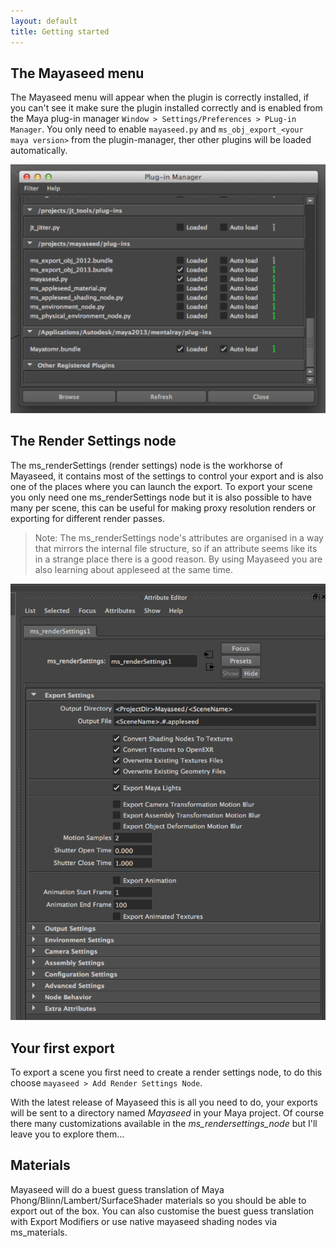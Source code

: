 ```yaml
---
layout: default
title: Getting started
---
```


The Mayaseed menu
-----------------

The Mayaseed menu will appear when the plugin is correctly installed, if you can't see it make sure the plugin installed correctly and is enabled from the Maya plug-in manager `Window > Settings/Preferences > PLug-in Manager`. You only need to enable `mayaseed.py` and `ms_obj_export_<your maya version>` from the plugin-manager, ther other plugins will be loaded automatically.

[![Mayaseed in the plug-in manager](/images/plug-in_manager.png)](/images/plug-in_manager.png)


The Render Settings node
------------------------

The ms\_renderSettings (render settings) node is the workhorse of Mayaseed, it contains most of the settings to control your export and is also one of the places where you can launch the export. To export your scene you only need one ms\_renderSettings node but it is also possible to have many per scene, this can be useful for making proxy resolution renders or exporting for different render passes. 

>Note: The ms_renderSettings node's attributes are organised in a way that mirrors the internal file structure, so if an attribute seems like its in a strange place there is a good reason. By using Mayaseed you are also learning about appleseed at the same time.

[![ms_render_Settings in the Attribute editor](/images/ms_render_settings.png)](/images/ms_render_settings.png)


Your first export
-----------------

To export a scene you first need to create a render settings node, to do this choose `mayaseed > Add Render Settings Node`.

With the latest release of Mayaseed this is all you need to do, your exports will be sent to a directory named *Mayaseed* in your Maya project. Of course there many customizations available in the *ms\_rendersettings\_node* but I'll leave you to explore them…

Materials
---------

Mayaseed will do a buest guess translation of Maya Phong/Blinn/Lambert/SurfaceShader materials so you should be able to export out of the box. You can also customise the buest guess translation with Export Modifiers or use native mayaseed shading nodes via ms\_materials.
